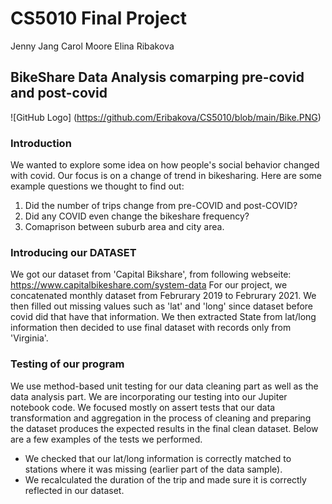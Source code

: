 # CS5010 Final Project

Jenny Jang
Carol Moore
Elina Ribakova 

## BikeShare Data Analysis comarping pre-covid and post-covid

![GitHub Logo] (https://github.com/Eribakova/CS5010/blob/main/Bike.PNG)

### Introduction

We wanted to explore some idea on how people's social behavior changed with covid. Our focus is on a change of trend in bikesharing. Here are some example questions we thought to find out:

1. Did the number of trips change from pre-COVID and post-COVID?
2. Did any COVID even change the bikeshare frequency?
3. Comaprison between suburb area and city area.


### Introducing our DATASET

We got our dataset from 'Capital Bikshare', from following webseite: https://www.capitalbikeshare.com/system-data
For our project, we concatenated monthly dataset from Februrary 2019 to Februrary 2021. We then filled out missing values such as 'lat' and 'long' since dataset before covid did that have that information. We then extracted State from lat/long information then decided to use final dataset with records only from 'Virginia'.


### Testing of our program 

We use method-based unit testing for our data cleaning part as well as the data analysis part. We are incorporating our testing into our Jupiter notebook code. We focused mostly on assert tests that our data transformation and aggregation in the process of cleaning and preparing the dataset produces the expected results in the final clean dataset. Below are a few examples of the tests we performed. 
* We checked that our lat/long information is correctly matched to stations where it was missing (earlier part of the data sample). 
* We recalculated the duration of the trip and made sure it is correctly reflected in our dataset. 


